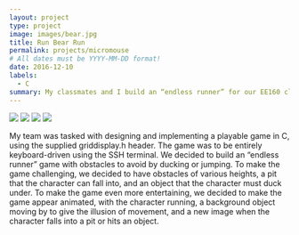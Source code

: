 ```yaml
---
layout: project
type: project
image: images/bear.jpg
title: Run Bear Run
permalink: projects/micromouse
# All dates must be YYYY-MM-DD format!
date: 2016-12-10
labels:
  - C
summary: My classmates and I build an “endless runner” for our EE160 class using c.
---
```


<div class="ui small rounded images">
  <img class="ui image" src="../images/micromouse-robot.png">
  <img class="ui image" src="../images/micromouse-robot-2.jpg">
  <img class="ui image" src="../images/micromouse.jpg">
  <img class="ui image" src="../images/micromouse-circuit.png">
</div>


My team was tasked with designing and implementing a playable game in C, using the supplied griddisplay.h header.
The game was to be entirely keyboard-driven using the SSH terminal. We decided to build an “endless runner” game with obstacles 
to avoid by ducking or jumping. To make the game challenging, we decided to have obstacles of various heights, a pit that the 
character can fall into, and an object that the character must duck under. To make the game even more entertaining, we decided 
to make the game appear animated, with the character running, a background object moving by to give the illusion of movement, 
and a new image when the character falls into a pit or hits an object.

